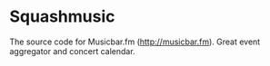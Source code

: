 Squashmusic
===========

The source code for Musicbar.fm (http://musicbar.fm). Great event aggregator and concert calendar. 
